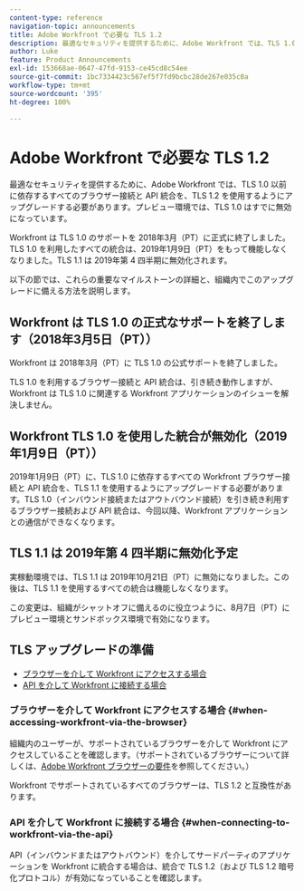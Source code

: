 ```yaml
---
content-type: reference
navigation-topic: announcements
title: Adobe Workfront で必要な TLS 1.2
description: 最適なセキュリティを提供するために、Adobe Workfront では、TLS 1.0 以前に依存するすべてのブラウザー接続と API 統合を、TLS 1.2 を使用するようにアップグレードする必要があります。プレビュー環境では、TLS 1.0 はすでに無効になっています。
author: Luke
feature: Product Announcements
exl-id: 153668ae-0647-47fd-9153-ce45cd8c54ee
source-git-commit: 1bc7334423c567ef5f7fd9bcbc28de267e035c0a
workflow-type: tm+mt
source-wordcount: '395'
ht-degree: 100%

---
```


# Adobe Workfront で必要な TLS 1.2

最適なセキュリティを提供するために、Adobe Workfront では、TLS 1.0 以前に依存するすべてのブラウザー接続と API 統合を、TLS 1.2 を使用するようにアップグレードする必要があります。プレビュー環境では、TLS 1.0 はすでに無効になっています。

Workfront は TLS 1.0 のサポートを 2018年3月（PT）に正式に終了しました。TLS 1.0 を利用したすべての統合は、2019年1月9日（PT）をもって機能しなくなりました。TLS 1.1 は 2019年第 4 四半期に無効化されます。

以下の節では、これらの重要なマイルストーンの詳細と、組織内でこのアップグレードに備える方法を説明します。

## Workfront は TLS 1.0 の正式なサポートを終了します（2018年3月5日（PT））

Workfront は 2018年3月（PT）に TLS 1.0 の公式サポートを終了しました。

TLS 1.0 を利用するブラウザー接続と API 統合は、引き続き動作しますが、Workfront は TLS 1.0 に関連する Workfront アプリケーションのイシューを解決しません。

## Workfront TLS 1.0 を使用した統合が無効化（2019年1月9日（PT））

2019年1月9日（PT）に、TLS 1.0 に依存するすべての Workfront ブラウザー接続と API 統合を、TLS 1.1 を使用するようにアップグレードする必要があります。TLS 1.0（インバウンド接続またはアウトバウンド接続）を引き続き利用するブラウザー接続および API 統合は、今回以降、Workfront アプリケーションとの通信ができなくなります。 

## TLS 1.1 は 2019年第 4 四半期に無効化予定

実稼動環境では、TLS 1.1 は 2019年10月21日（PT）に無効になりました。この後は、TLS 1.1 を使用するすべての統合は機能しなくなります。

この変更は、組織がシャットオフに備えるのに役立つように、8月7日（PT）にプレビュー環境とサンドボックス環境で有効になります。

## TLS アップグレードの準備

* [ブラウザーを介して Workfront にアクセスする場合](#when-accessing-workfront-via-the-browser)
* [API を介して Workfront に接続する場合](#when-connecting-to-workfront-via-the-api)

### ブラウザーを介して Workfront にアクセスする場合 {#when-accessing-workfront-via-the-browser}

組織内のユーザーが、サポートされているブラウザーを介して Workfront にアクセスしていることを確認します。（サポートされているブラウザーについて詳しくは、[Adobe Workfront ブラウザーの要件](../../../workfront-basics/workfront-browser-requirements.md)を参照してください。）

Workfront でサポートされているすべてのブラウザーは、TLS 1.2 と互換性があります。

### API を介して Workfront に接続する場合 {#when-connecting-to-workfront-via-the-api}

API（インバウンドまたはアウトバウンド）を介してサードパーティのアプリケーションを Workfront に統合する場合は、統合で TLS 1.2（および TLS 1.2 暗号化プロトコル）が有効になっていることを確認します。
